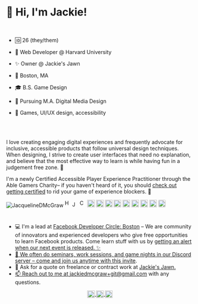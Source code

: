 
<!--
**tomkaX/tomkaX** is a ✨ _special_ ✨ repository because its `README.md` (this file) appears on your GitHub profile.

Here are some ideas to get you started:

- 🔭 I’m currently working on ...
- 🌱 I’m currently learning ...
- 👯 I’m looking to collaborate on ...
- 🤔 I’m looking for help with ...
- 💬 Ask me about ...
- 📫 How to reach me: ...
- 😄 Pronouns: ...
- ⚡ Fun fact: ...
-->

<h1 align="left">👋 Hi, I'm Jackie!</h1>

<br/>

- 🆔 26 (they/them)

- 💼 Web Developer @ Harvard University

- ✨ Owner @ Jackie's Jawn

- 📍 Boston, MA

- 🎓 B.S. Game Design

- 🚧 Pursuing M.A. Digital Media Design

- 💛 Games, UI/UX design, accessibility

<br/>
<br/>

<p align="left">I love creating engaging digital experiences and frequently advocate for inclusive, accessible products that follow universal design techniques. When designing, I strive to create user interfaces that need no explanation, and believe that the most effective way to learn is while having fun in a judgement free zone. 🎉</p>

<p>I'm a newly Certified Accessible Player Experience Practitioner through the Able Gamers Charity– if you haven't heard of it, you should <a href="https://accessible.games/apxp" target="_blank" title="Accessible Player Experience Practitioner Certification Training Website (Opens in a new window)">check out getting certified</a> to rid your game of experience blockers. 💪</p>

<!-- ![image](https://github.com/saadeghi/saadeghi/blob/master/dino.gif) -->
<!-- <ul>
  <li>💻 I lead the [Facebook Developer Circle: Boston](https://github.com/tomkaX?tab=repositories) group where anyone is welcome to learn Facebook technologies free of charge. As of 2020 we are completely remote so you can now learn and create in the comfort of your own homes.</li>  
  <li>📫 Reach out to me at **jackiedmcgraw@gmail.com** with any questions </li>
  <li>💬 Ask for a quote on freelance or contract work at [Jackie's Jawn] (https://jackiesjawn.com)</li>
</ul>
   -->
<!-- <p align="center"> 
  <img src="https://github-readme-stats.vercel.app/api?username=JacquelineDMcGraw&show_icons=true" alt="JacquelineDMcGraw" />
   -->

<!-- 
<p align="center"> 
  <a href="https://www.linkedin.com/in/jackiemcgraw/" target="_blank">
    <img src="https://github.com/JacquelineDMcGraw/JacquelineDMcGraw/blob/master/gifs/bio.png?raw=true" alt="JacquelineDMcGraw" style="width:70%; margin: 60px 0px 10px 0px;"> 
  </a>
</p>
 -->
<p align="left">
  <img src="https://komarev.com/ghpvc/?username=JacquelineDMcGraw" alt="JacquelineDMcGraw" />
  
  <img src="https://3.bp.blogspot.com/-pxR8u1KJTW8/XIb7zIKqqQI/AAAAAAAAIrA/KDNONkGKj-EDm1vadBqJbxMg64oi0LVXgCK4BGAYYCw/s1600/logo%2Bhtml5.png" alt="HTML5" width="16" height="20"/>
  
  <img src="https://www.easyprogramming.net/logo/js.png" alt="JS" width="16" height="16"/>
  
  <img src="https://img2.pngio.com/download-icon-css-3-svg-eps-png-psd-ai-logo-vector-color-free-el-css-logo-png-1141_1600.png" alt="CSS" width="16" height="20"/>  
  
  <img src="https://github.com/simple-icons/simple-icons/raw/develop/icons/amazonaws.svg" alt="aws"  width="20" height="20" /> 
  
  <img src="https://img.icons8.com/color/48/000000/git.png" alt="git" width="20" height="20"/> 
  
  <img src="https://img.icons8.com/color/48/000000/react-native.png" alt="react" width="20" height="20"/> 
  
  <img src="https://media-exp1.licdn.com/dms/image/C510BAQHNdhXnGMLpdw/company-logo_200_200/0/1575380570230?e=2159024400&v=beta&t=bqSSytGlxk4ATepY-qvGIHAVI05HjnBYe77hONUvY98" alt="sparkar" width="20" height="20"/>
  
  <img src="https://www.iconarchive.com/download/i98223/dakirby309/simply-styled/Blender.ico" alt="blender" width="20" height="20"/> 
  
  <img src="https://cdn.worldvectorlogo.com/logos/figma-1.svg" alt="Figma" width="20" height="20"/> 
  
  <img src="https://upload.wikimedia.org/wikipedia/commons/thumb/f/fb/Adobe_Illustrator_CC_icon.svg/1051px-Adobe_Illustrator_CC_icon.svg.png" alt="AI" width="20" height="20"/> 
  
  <img src="https://upload.wikimedia.org/wikipedia/commons/thumb/a/af/Adobe_Photoshop_CC_icon.svg/1051px-Adobe_Photoshop_CC_icon.svg.png" alt="PSD" width="20" height="20"/> 
  
  <img style="border-radius:3px;" src="https://cdn.shortpixel.ai/client/q_glossy,ret_img/https://webdesigntoolbox.com/wp-content/uploads/2020/05/140520201589470786.png" alt="AE" width="20" height="20"/>
</p>

<h1></h1>

<p> 
<ul>
  <li> 💻 I'm a lead at <a href="https://github.com/tomkaX?tab=repositories" target="_blank" title="Facebook Developer Circle: Boston Facebook group (Opens in a new window)">Facebook Developer Circle: Boston</a> – We are community of innovators and experienced developers who give free opportunities to learn Facebook products. Come learn stuff with us by <a href="https://boston-devc.github.io/Subscribe" target="_blank" title="Facebook Developer Circle: Boston Notification Sign-up Page (Opens in a new window)">getting an alert when our next event is released. ✨</li>

  <li> 👾 We often do seminars, work sessions, and game nights in our Discord server – come and join us anytime with <a href="https://discord.gg/84SEVsd5" target="_blank" title="Facebook Developer Circle: Boston Discord Server Invite (Opens in a new window)">this invite</a>.</li>

  <li> 💬 Ask for a quote on freelance or contract work at <a href="https://jackiesjawn.com" target="_blank" title="Jackie's Jawn Contracting and Commissions Website (Opens in a new window)">Jackie's Jawn.</li>
  
  <li> 📫 Reach out to me at <a href="mailto:jackiedmcgraw+git@gmail.com" target="_blank" title="Email jackiedmcgraw+git@gmail.com (Opens in your native mail client)">jackiedmcgraw+git@gmail.com</a> with any questions.</li>
</ul>
</p>

<p align="center">
  <a href="https://www.linkedin.com/in/jackiemcgraw/" target="blank">
    <img align="center" src="https://cdn.jsdelivr.net/npm/simple-icons@3.0.1/icons/linkedin.svg" alt="https://www.linkedin.com/in/tomakoliada/" height="20" width="20" />
  </a>
   
  <a href="https://www.facebook.com/jackiesjawn" target="blank">
    <img align="center" src="https://cdn.jsdelivr.net/npm/simple-icons@3.0.1/icons/facebook.svg" alt="https://www.facebook.com/tomkka" height="20" width="20" />
  </a>

  <a href="https://www.instagram.com/jackiesjawn/" target="blank">
    <img align="center" src="https://cdn.jsdelivr.net/npm/simple-icons@3.0.1/icons/instagram.svg" alt="https://www.instagram.com/tomkamk/" height="20" width="20" />
  </a>
</p>